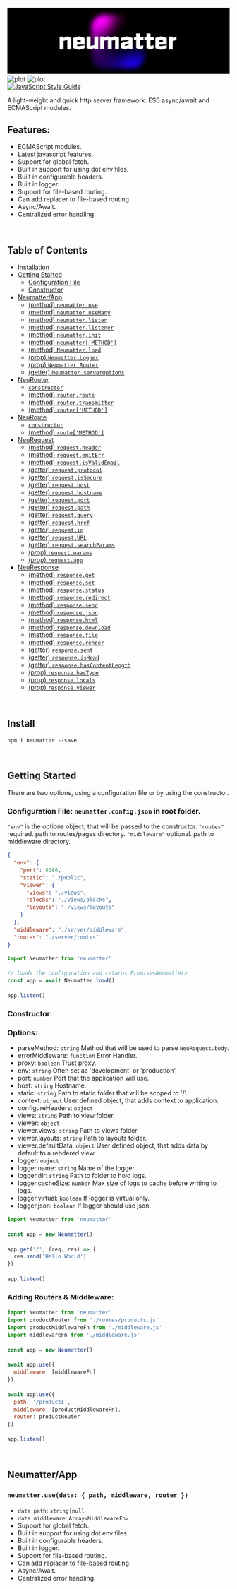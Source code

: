 
![plot](https://github.com/Clyng57/neumatter/raw/main/public/neumatter-logo-blackBG-01.svg)
![plot](https://img.shields.io/npm/v/neumatter?style=for-the-badge&labelColor=black)
![plot](https://img.shields.io/npm/dt/neumatter?style=for-the-badge&labelColor=black)
<br />
[![JavaScript Style Guide](https://cdn.rawgit.com/standard/standard/master/badge.svg)](https://github.com/standard/standard)

A light-weight and quick http server framework. ES6 async/await and ECMAScript modules.


## Features:

- ECMAScript modules.
- Latest javascript features.
- Support for global fetch.
- Built in support for using dot env files.
- Built in configurable headers.
- Built in logger.
- Support for file-based routing.
- Can add replacer to file-based routing.
- Async/Await.
- Centralized error handling.

<br />

## Table of Contents
- [ Installation ](#install)
- [ Getting Started ](#getting-started)
    - [ Configuration File ](#configuration-file)
    - [ Constructor ](#constructor)
- [ Neumatter/App ](#neumatter)
    - [ (method) `neumatter.use` ](#use)
    - [ (method) `neumatter.useMany` ](#use-many)
    - [ (method) `neumatter.listen` ](#listen)
    - [ (method) `neumatter.listener` ](#listener)
    - [ (method) `neumatter.init` ](#init)
    - [ (method) `neumatter['METHOD']` ](#app-method)
    - [ (method) `Neumatter.load` ](#load)
    - [ (prop) `Neumatter.Logger` ](#logger)
    - [ (prop) `Neumatter.Router` ](#app-router)
    - [ (getter) `Neumatter.serverOptions` ](#server-options)
- [ NeuRouter ](#neurouter)
    - [ `constructor` ](#router-constructor)
    - [ (method) `router.route` ](#router-route)
    - [ (method) `router.transmitter` ](#router-transmitter)
    - [ (method) `router['METHOD']` ](#router-method)
- [ NeuRoute ](#neuroute)
    - [ `constructor` ](#route-constructor)
    - [ (method) `route['METHOD']` ](#route-method)
- [ NeuRequest ](#neurequest)
    - [ (method) `request.header` ](#request-header)
    - [ (method) `request.emitErr` ](#request-emitErr)
    - [ (method) `request.isValidEmail` ](#request-isValidEmail)
    - [ (getter) `request.protocol` ](#request-protocol)
    - [ (getter) `request.isSecure` ](#request-isSecure)
    - [ (getter) `request.host` ](#request-host)
    - [ (getter) `request.hostname` ](#request-hostname)
    - [ (getter) `request.port` ](#request-port)
    - [ (getter) `request.path` ](#request-path)
    - [ (getter) `request.query` ](#request-query)
    - [ (getter) `request.href` ](#request-href)
    - [ (getter) `request.ip` ](#request-ip)
    - [ (getter) `request.URL` ](#request-URL)
    - [ (getter) `request.searchParams` ](#request-searchParams)
    - [ (prop) `request.params` ](#request-params)
    - [ (prop) `request.app` ](#request-app)
- [ NeuResponse ](#neuresponse)
    - [ (method) `response.get` ](#response-get)
    - [ (method) `response.set` ](#response-set)
    - [ (method) `response.status` ](#response-status)
    - [ (method) `response.redirect` ](#response-redirect)
    - [ (method) `response.send` ](#response-send)
    - [ (method) `response.json` ](#response-json)
    - [ (method) `response.html` ](#response-html)
    - [ (method) `response.download` ](#response-download)
    - [ (method) `response.file` ](#response-file)
    - [ (method) `response.render` ](#response-render)
    - [ (getter) `response.sent` ](#response-sent)
    - [ (getter) `response.isHead` ](#response-isHead)
    - [ (getter) `response.hasContentLength` ](#response-hasContentLength)
    - [ (prop) `response.hasType` ](#response-hasType)
    - [ (prop) `response.locals` ](#response-locals)
    - [ (prop) `response.viewer` ](#response-viewer)

<br />

<a name="install"></a>
## Install

```console
npm i neumatter --save
```

<br />

<a name="getting-started"></a>
## Getting Started

There are two options, using a configuration file or by using the constructor.


<a name="configuration-file"></a>
### Configuration File: `neumatter.config.json` in root folder.

`"env"` is the options object, that will be passed to the constructor.
`"routes"` required. path to routes/pages directory.
`"middleware"` optional. path to middleware directory.

```json
{
  "env": {
    "port": 8080,
    "static": "./public",
    "viewer": {
      "views": "./views",
      "blocks": "./views/blocks",
      "layouts": "./views/layouts"
    }
  },
  "middleware": "./server/middleware",
  "routes": "./server/routes"
}
```
```js
import Neumatter from 'neumatter'

// loads the configuration and returns Promise<Neumatter>
const app = await Neumatter.load()

app.listen()
```


<a name="constructor"></a>
### Constructor:


### Options:

- parseMethod: `string` Method that will be used to parse `NeuRequest.body`.
- errorMiddleware: `function` Error Handler.
- proxy: `boolean` Trust proxy.
- env: `string` Often set as 'development' or 'production'.
- port: `number` Port that the application will use.
- host: `string` Hostname.
- static: `string` Path to static folder that will be scoped to '/'.
- context: `object` User defined object, that adds context to application.
- configureHeaders: `object`
- views: `string` Path to view folder.
- viewer: `object`
- viewer.views: `string` Path to views folder.
- viewer.layouts: `string` Path to layouts folder.
- viewer.defaultData: `object` User defined object, that adds data by default to a rebdered view.
- logger: `object`
- logger.name: `string` Name of the logger.
- logger.dir: `string` Path to folder to hold logs.
- logger.cacheSize: `number` Max size of logs to cache before writing to logs.
- logger.virtual: `boolean` If logger is virtual only.
- logger.json: `boolean` If logger should use json.


```js
import Neumatter from 'neumatter'

const app = new Neumatter()

app.get('/', (req, res) => {
  res.send('Hello World')
})

app.listen()
```


### Adding Routers & Middleware:

```js
import Neumatter from 'neumatter'
import productRouter from './routes/products.js'
import productMiddlewareFn from './middleware.js'
import middlewareFn from './middleware.js'

const app = new Neumatter()

await app.use({
  middleware: [middlewareFn]
})

await app.use({
  path: '/products',
  middleware: [productMiddlewareFn],
  router: productRouter
})

app.listen()
```

<br />

<a name="neumatter"></a>
## Neumatter/App


<a name="constructor"></a>
### `neumatter.use(data: { path, middleware, router })`

- `data.path`: `string|null`
- `data.middleware`: `Array<MiddlewareFn>`
- Support for global fetch.
- Built in support for using dot env files.
- Built in configurable headers.
- Built in logger.
- Support for file-based routing.
- Can add replacer to file-based routing.
- Async/Await.
- Centralized error handling.
